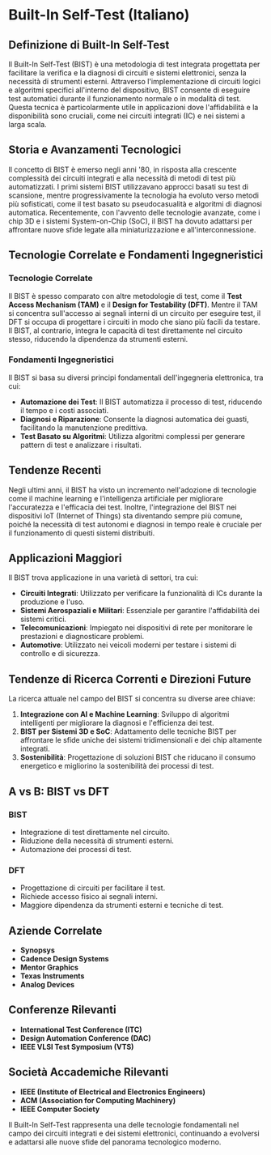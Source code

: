 # Built-In Self-Test (Italiano)

## Definizione di Built-In Self-Test

Il Built-In Self-Test (BIST) è una metodologia di test integrata progettata per facilitare la verifica e la diagnosi di circuiti e sistemi elettronici, senza la necessità di strumenti esterni. Attraverso l'implementazione di circuiti logici e algoritmi specifici all'interno del dispositivo, BIST consente di eseguire test automatici durante il funzionamento normale o in modalità di test. Questa tecnica è particolarmente utile in applicazioni dove l'affidabilità e la disponibilità sono cruciali, come nei circuiti integrati (IC) e nei sistemi a larga scala.

## Storia e Avanzamenti Tecnologici

Il concetto di BIST è emerso negli anni '80, in risposta alla crescente complessità dei circuiti integrati e alla necessità di metodi di test più automatizzati. I primi sistemi BIST utilizzavano approcci basati su test di scansione, mentre progressivamente la tecnologia ha evoluto verso metodi più sofisticati, come il test basato su pseudocasualità e algoritmi di diagnosi automatica. Recentemente, con l'avvento delle tecnologie avanzate, come i chip 3D e i sistemi System-on-Chip (SoC), il BIST ha dovuto adattarsi per affrontare nuove sfide legate alla miniaturizzazione e all'interconnessione.

## Tecnologie Correlate e Fondamenti Ingegneristici

### Tecnologie Correlate

Il BIST è spesso comparato con altre metodologie di test, come il **Test Access Mechanism (TAM)** e il **Design for Testability (DFT)**. Mentre il TAM si concentra sull'accesso ai segnali interni di un circuito per eseguire test, il DFT si occupa di progettare i circuiti in modo che siano più facili da testare. Il BIST, al contrario, integra le capacità di test direttamente nel circuito stesso, riducendo la dipendenza da strumenti esterni.

### Fondamenti Ingegneristici

Il BIST si basa su diversi principi fondamentali dell'ingegneria elettronica, tra cui:

- **Automazione dei Test**: Il BIST automatizza il processo di test, riducendo il tempo e i costi associati.
- **Diagnosi e Riparazione**: Consente la diagnosi automatica dei guasti, facilitando la manutenzione predittiva.
- **Test Basato su Algoritmi**: Utilizza algoritmi complessi per generare pattern di test e analizzare i risultati.

## Tendenze Recenti

Negli ultimi anni, il BIST ha visto un incremento nell'adozione di tecnologie come il machine learning e l'intelligenza artificiale per migliorare l'accuratezza e l'efficacia dei test. Inoltre, l'integrazione del BIST nei dispositivi IoT (Internet of Things) sta diventando sempre più comune, poiché la necessità di test autonomi e diagnosi in tempo reale è cruciale per il funzionamento di questi sistemi distribuiti.

## Applicazioni Maggiori

Il BIST trova applicazione in una varietà di settori, tra cui:

- **Circuiti Integrati**: Utilizzato per verificare la funzionalità di ICs durante la produzione e l'uso.
- **Sistemi Aerospaziali e Militari**: Essenziale per garantire l'affidabilità dei sistemi critici.
- **Telecomunicazioni**: Impiegato nei dispositivi di rete per monitorare le prestazioni e diagnosticare problemi.
- **Automotive**: Utilizzato nei veicoli moderni per testare i sistemi di controllo e di sicurezza.

## Tendenze di Ricerca Correnti e Direzioni Future

La ricerca attuale nel campo del BIST si concentra su diverse aree chiave:

1. **Integrazione con AI e Machine Learning**: Sviluppo di algoritmi intelligenti per migliorare la diagnosi e l'efficienza dei test.
2. **BIST per Sistemi 3D e SoC**: Adattamento delle tecniche BIST per affrontare le sfide uniche dei sistemi tridimensionali e dei chip altamente integrati.
3. **Sostenibilità**: Progettazione di soluzioni BIST che riducano il consumo energetico e migliorino la sostenibilità dei processi di test.

## A vs B: BIST vs DFT

### BIST

- Integrazione di test direttamente nel circuito.
- Riduzione della necessità di strumenti esterni.
- Automazione dei processi di test.

### DFT

- Progettazione di circuiti per facilitare il test.
- Richiede accesso fisico ai segnali interni.
- Maggiore dipendenza da strumenti esterni e tecniche di test.

## Aziende Correlate

- **Synopsys**
- **Cadence Design Systems**
- **Mentor Graphics**
- **Texas Instruments**
- **Analog Devices**

## Conferenze Rilevanti

- **International Test Conference (ITC)**
- **Design Automation Conference (DAC)**
- **IEEE VLSI Test Symposium (VTS)**

## Società Accademiche Rilevanti

- **IEEE (Institute of Electrical and Electronics Engineers)**
- **ACM (Association for Computing Machinery)**
- **IEEE Computer Society**

Il Built-In Self-Test rappresenta una delle tecnologie fondamentali nel campo dei circuiti integrati e dei sistemi elettronici, continuando a evolversi e adattarsi alle nuove sfide del panorama tecnologico moderno.